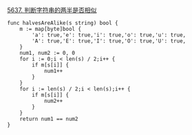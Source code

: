 [5637. 判断字符串的两半是否相似](https://leetcode-cn.com/problems/determine-if-string-halves-are-alike/)
```golang
func halvesAreAlike(s string) bool {
    m := map[byte]bool {
        'a': true,'e': true,'i': true,'o': true,'u': true,
        'A': true,'E': true,'I': true,'O': true,'U': true,
    }
    num1, num2 := 0, 0
    for i := 0;i < len(s) / 2;i++ {
        if m[s[i]] {
            num1++
        }
    }
    for i := len(s) / 2;i < len(s);i++ {
        if m[s[i]] {
            num2++
        }
    }
    return num1 == num2
}
```
